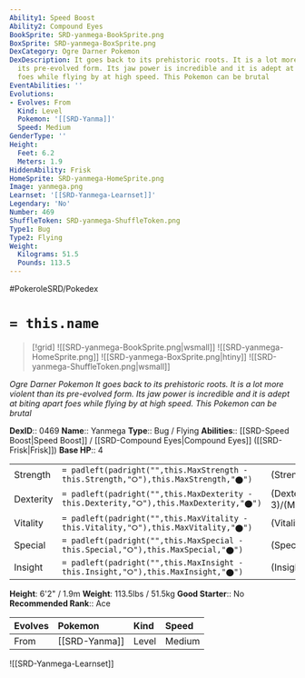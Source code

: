 ```yaml
---
Ability1: Speed Boost
Ability2: Compound Eyes
BookSprite: SRD-yanmega-BookSprite.png
BoxSprite: SRD-yanmega-BoxSprite.png
DexCategory: Ogre Darner Pokemon
DexDescription: It goes back to its prehistoric roots. It is a lot more violent than
  its pre-evolved form. Its jaw power is incredible and it is adept at biting apart
  foes while flying by at high speed. This Pokemon can be brutal
EventAbilities: ''
Evolutions:
- Evolves: From
  Kind: Level
  Pokemon: '[[SRD-Yanma]]'
  Speed: Medium
GenderType: ''
Height:
  Feet: 6.2
  Meters: 1.9
HiddenAbility: Frisk
HomeSprite: SRD-yanmega-HomeSprite.png
Image: yanmega.png
Learnset: '[[SRD-Yanmega-Learnset]]'
Legendary: 'No'
Number: 469
ShuffleToken: SRD-yanmega-ShuffleToken.png
Type1: Bug
Type2: Flying
Weight:
  Kilograms: 51.5
  Pounds: 113.5
---
```


#PokeroleSRD/Pokedex

# `= this.name`

> [!grid]
> ![[SRD-yanmega-BookSprite.png|wsmall]]
> ![[SRD-yanmega-HomeSprite.png]]
> ![[SRD-yanmega-BoxSprite.png|htiny]]
> ![[SRD-yanmega-ShuffleToken.png|wsmall]]


*Ogre Darner Pokemon*
*It goes back to its prehistoric roots. It is a lot more violent than its pre-evolved form. Its jaw power is incredible and it is adept at biting apart foes while flying by at high speed. This Pokemon can be brutal*

**DexID**:: 0469
**Name**:: Yanmega
**Type**:: Bug / Flying
**Abilities**:: [[SRD-Speed Boost|Speed Boost]] / [[SRD-Compound Eyes|Compound Eyes]] ([[SRD-Frisk|Frisk]])
**Base HP**:: 4

|           |                                                                                        |                                          |
| --------- | -------------------------------------------------------------------------------------- | ---------------------------------------- |
| Strength  | `= padleft(padright("",this.MaxStrength - this.Strength,"⭘"),this.MaxStrength,"⬤")`    | (Strength::2)/(MaxStrength::5)   |
| Dexterity | `= padleft(padright("",this.MaxDexterity - this.Dexterity,"⭘"),this.MaxDexterity,"⬤")` | (Dexterity:: 3)/(MaxDexterity::6) |
| Vitality  | `= padleft(padright("",this.MaxVitality - this.Vitality,"⭘"),this.MaxVitality,"⬤")`    | (Vitality::2)/(MaxVitality::5)   |
| Special   | `= padleft(padright("",this.MaxSpecial - this.Special,"⭘"),this.MaxSpecial,"⬤")`       | (Special::3)/(MaxSpecial::6)     |
| Insight   | `= padleft(padright("",this.MaxInsight - this.Insight,"⭘"),this.MaxInsight,"⬤")`       | (Insight::2)/(MaxInsight::4)     |

**Height**: 6'2" / 1.9m
**Weight**: 113.5lbs / 51.5kg
**Good Starter**:: No
**Recommended Rank**:: Ace

| Evolves   | Pokemon       | Kind   | Speed   |
|:----------|:--------------|:-------|:--------|
| From      | [[SRD-Yanma]] | Level  | Medium  |

![[SRD-Yanmega-Learnset]]
